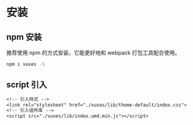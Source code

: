 # 安装

## npm 安装

推荐使用 npm 的方式安装，它能更好地和 webpack 打包工具配合使用。

```bash
npm i vuxes -S
```

## script 引入

```txt
<!-- 引入样式 -->
<link rel="stylesheet" href="./vuxes/lib/theme-default/index.css">
<!-- 引入组件库 -->
<script src="./vuxes/lib/index.umd.min.js"></script>
```
